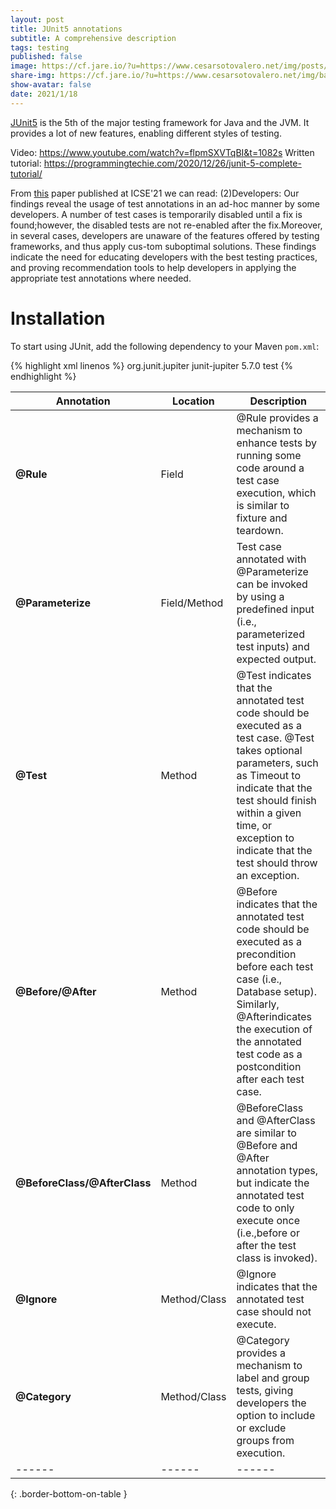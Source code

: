 ```yaml
---
layout: post
title: JUnit5 annotations
subtitle: A comprehensive description
tags: testing
published: false
image: https://cf.jare.io/?u=https://www.cesarsotovalero.net/img/posts/backyard.gif
share-img: https://cf.jare.io/?u=https://www.cesarsotovalero.net/img/backyard.gif
show-avatar: false
date: 2021/1/18
---
```


[JUnit5](https://junit.org/junit5) is the 5th of the major testing framework for Java and the JVM.
It provides a lot of new features, enabling different styles of testing.

Video: https://www.youtube.com/watch?v=flpmSXVTqBI&t=1082s
Written tutorial: https://programmingtechie.com/2020/12/26/junit-5-complete-tutorial/

From [this](https://users.encs.concordia.ca/~nikolaos/publications/ICSE_2021.pdf) paper published at ICSE'21 we can read:
(2)Developers: Our findings reveal the usage of test annotations in an ad-hoc manner by some developers. A number of test cases is temporarily disabled until a fix is found;however, the disabled tests are not re-enabled after the fix.Moreover, in several cases, developers are unaware of the features offered by testing frameworks, and thus apply cus-tom suboptimal solutions. These findings indicate the need for educating developers with the best testing practices, and proving recommendation tools to help developers in applying the appropriate test annotations where needed.

# Installation

To start using JUnit, add the following dependency to your Maven `pom.xml`:

{% highlight xml linenos %}
<dependency>
<groupId>org.junit.jupiter</groupId>
<artifactId>junit-jupiter</artifactId>
<version>5.7.0</version>
<scope>test</scope>
</dependency>
{% endhighlight %}

| **Annotation**               | **Location** | **Description**                                                                                                                                                                                                                                                 |
| ---------------------------- | ------------ | --------------------------------------------------------------------------------------------------------------------------------------------------------------------------------------------------------------------------------------------------------------- |
| **@Rule**                    | Field        | @Rule provides a mechanism to enhance tests by running some code around a test case execution, which is similar to fixture and teardown.                                                                                                                        |
| **@Parameterize**            | Field/Method | Test case annotated with @Parameterize can be invoked by using a predefined input (i.e., parameterized test inputs) and expected output.                                                                                                                        |
| **@Test**                    | Method       | @Test indicates that the annotated test code should be executed as a test case. @Test takes optional parameters, such as Timeout to indicate that the test should finish within a given time, or exception to indicate that the test should throw an exception. |
| **@Before/@After**           | Method       | @Before indicates that the annotated test code should be executed as a precondition before each test case (i.e., Database setup). Similarly, @Afterindicates the execution of the annotated test code as a postcondition after each test case.                  |
| **@BeforeClass/@AfterClass** | Method       | @BeforeClass and @AfterClass are similar to @Before and @After annotation types, but indicate the annotated test code to only execute once (i.e.,before or after the test class is invoked).                                                                    |
| **@Ignore**                  | Method/Class | @Ignore indicates that the annotated test case should not execute.                                                                                                                                                                                              |
| **@Category**                | Method/Class | @Category provides a mechanism to label and group tests, giving developers the option to include or exclude groups from execution.                                                                                                                              |
| ------                       | ------       | ------                                                                                                                                                                                                                                                          |

{: .border-bottom-on-table }
